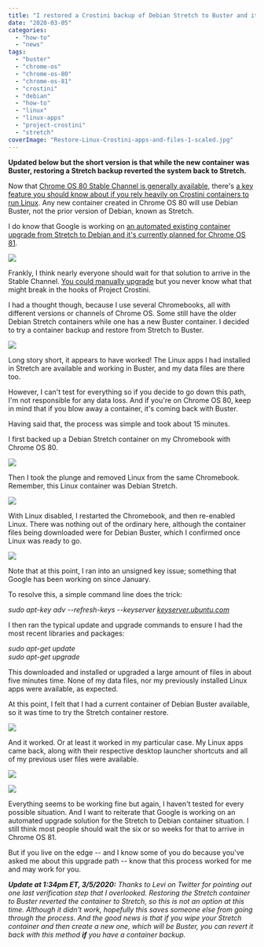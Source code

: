 ```yaml
---
title: "I restored a Crostini backup of Debian Stretch to Buster and it worked (Update: no it didn't)"
date: "2020-03-05"
categories: 
  - "how-to"
  - "news"
tags: 
  - "buster"
  - "chrome-os"
  - "chrome-os-80"
  - "chrome-os-81"
  - "crostini"
  - "debian"
  - "how-to"
  - "linux"
  - "linux-apps"
  - "project-crostini"
  - "stretch"
coverImage: "Restore-Linux-Crostini-apps-and-files-1-scaled.jpg"
---
```


**Updated below but the short version is that while the new container was Buster, restoring a Stretch backup reverted the system back to Stretch.**

Now that [Chrome OS 80 Stable Channel is generally available](https://www.aboutchromebooks.com/news/chrome-os-80-stable-channel-release-pulled-8-hours-after-being-deployed/), there's [a key feature you should know about if you rely heavily on Crostini containers to run Linux](https://www.aboutchromebooks.com/news/chrome-os-80-stable-channel-arrives-heres-what-you-need-to-know/). Any new container created in Chrome OS 80 will use Debian Buster, not the prior version of Debian, known as Stretch.

I do know that Google is working on [an automated existing container upgrade from Stretch to Debian and it's currently planned for Chrome OS 81](https://crbug.com/1058220).

![](images/Upgrading-Linux-from-Stretch-to-Buster.png)

Frankly, I think nearly everyone should wait for that solution to arrive in the Stable Channel. [You could manually upgrade](https://www.aboutchromebooks.com/news/linux-debian-10-buster-upgrade-chromebooks-chrome-os-project-crostini-how-to/) but you never know what that might break in the hooks of Project Crostini.

I had a thought though, because I use several Chromebooks, all with different versions or channels of Chrome OS. Some still have the older Debian Stretch containers while one has a new Buster container. I decided to try a container backup and restore from Stretch to Buster.

![](images/Stretch-container-Chrome-OS-80-1024x683.png)

Long story short, it appears to have worked! The Linux apps I had installed in Stretch are available and working in Buster, and my data files are there too.

However, I can't test for everything so if you decide to go down this path, I'm not responsible for any data loss. And if you're on Chrome OS 80, keep in mind that if you blow away a container, it's coming back with Buster.

Having said that, the process was simple and took about 15 minutes.

I first backed up a Debian Stretch container on my Chromebook with Chrome OS 80.

![](images/Backup-of-stretch-container-1024x683.png)

Then I took the plunge and removed Linux from the same Chromebook. Remember, this Linux container was Debian Stretch.

![](images/Deleting-Stretch-container-Chrome-OS-80-1024x683.png)

With Linux disabled, I restarted the Chromebook, and then re-enabled Linux. There was nothing out of the ordinary here, although the container files being downloaded were for Debian Buster, which I confirmed once Linux was ready to go.

![](images/Screenshot-2020-03-05-at-11.40.26-AM-1024x683.png)

Note that at this point, I ran into an unsigned key issue; something that Google has been working on since January.

To resolve this, a simple command line does the trick:

_sudo apt-key adv --refresh-keys --keyserver [keyserver.ubuntu.com](https://keyserver.ubuntu.com/)_

I then ran the typical update and upgrade commands to ensure I had the most recent libraries and packages:

_sudo apt-get update  
sudo apt-get upgrade_

This downloaded and installed or upgraded a large amount of files in about five minutes time. None of my data files, nor my previously installed Linux apps were available, as expected.

At this point, I felt that I had a current container of Debian Buster available, so it was time to try the Stretch container restore.

![](images/Screenshot-2020-03-05-at-11.46.31-AM-1024x683.png)

And it worked. Or at least it worked in my particular case. My Linux apps came back, along with their respective desktop launcher shortcuts and all of my previous user files were available.

![](images/Screenshot-2020-03-05-at-11.48.19-AM-1024x683.png)

![](images/Screenshot-2020-03-05-at-11.48.58-AM-1024x683.png)

Everything seems to be working fine but again, I haven't tested for every possible situation. And I want to reiterate that Google is working on an automated upgrade solution for the Stretch to Debian container situation. I still think most people should wait the six or so weeks for that to arrive in Chrome OS 81.

But if you live on the edge -- and I know some of you do because you've asked me about this upgrade path -- know that this process worked for me and may work for you.

_**Update at 1:34pm ET, 3/5/2020:** Thanks to Levi on Twitter for pointing out one last verification step that I overlooked. Restoring the Stretch container to Buster reverted the container to Stretch, so this is not an option at this time. Although it didn't work, hopefully this saves someone else from going through the process._ _And the good news is that if you wipe your Stretch container and then create a new one, which will be Buster, you can revert it back with this method **if** you have a container backup._
